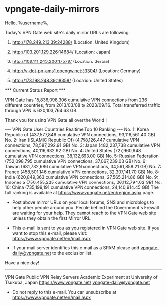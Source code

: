 # vpngate-daily-mirrors

Hello, %username%,

Today's VPN Gate web site's daily mirror URLs are following.

1. http://178.249.213.39:24288/
   (Location: United Kingdom)

2. http://103.201.129.226:14684/
   (Location: Japan)

3. http://109.111.243.206:17579/
   (Location: Serbia)

4. http://v-dot-pn-ams1.opengw.net:33304/
   (Location: Germany)

5. http://173.198.248.39:18358/
   (Location: United States)


*** Current Status Report ***

VPN Gate has 15,836,098,306 cumulative VPN connections from 236 different countries, from 2013/03/08 to 2023/09/16.
Total transferred traffic through VPN is 620,103,764.63 GB.

Thank you for using VPN Gate all over the World !


--- VPN Gate User Countries Realtime Top 10 Ranking ---
No. 1: Korea Republic of (437,577,846 cumulative VPN connections, 93,116,561.40 GB)
No. 2: Iran (ISLAMIC Republic Of) (4,758,126,447 cumulative VPN connections, 78,587,292.91 GB)
No. 3: Japan (482,237,738 cumulative VPN connections, 40,116,632.92 GB)
No. 4: United States (727,960,948 cumulative VPN connections, 38,132,663.00 GB)
No. 5: Russian Federation (752,098,795 cumulative VPN connections, 37,067,239.03 GB)
No. 6: Taiwan (681,732,686 cumulative VPN connections, 34,561,858.21 GB)
No. 7: France (458,501,146 cumulative VPN connections, 32,307,141.70 GB)
No. 8: India (620,849,363 cumulative VPN connections, 27,565,214.86 GB)
No. 9: Indonesia (750,455,225 cumulative VPN connections, 26,112,794.02 GB)
No. 10: China (735,199,191 cumulative VPN connections, 24,140,914.45 GB)
The full ranking is available at https://www.vpngate.net/en/region.aspx page.


* Post above mirror URLs on your local forums, SNS and microblogs
  to help other people around you.
  People behind the Government's Frewall are waiting for your help.
  They cannot reach to the VPN Gate web site
  unless they obtain the first Mirror URL.

* This e-mail is sent to you as you registered in VPN Gate web site.
  If you want to stop this e-mail, please visit:
  https://www.vpngate.net/en/mail.aspx

* If your mail server identifies this e-mail as a SPAM
  please add vpngate-daily@vpngate.net to the exclusion list.

Have a nice day!

------------------------------------------------------
VPN Gate Public VPN Relay Servers
Academic Experiment at University of Tsukuba, Japan
https://www.vpngate.net/
vpngate-daily@vpngate.net
* Do not reply to this e-mail.
  You can unsubscribe at https://www.vpngate.net/en/mail.aspx


